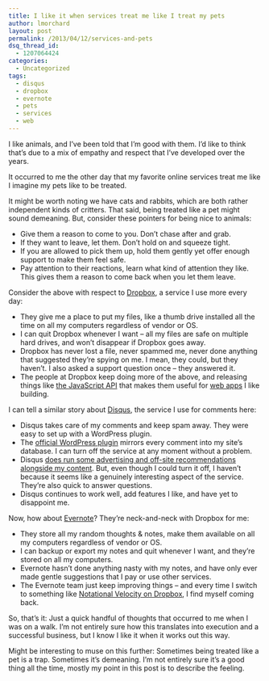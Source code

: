 ```yaml
---
title: I like it when services treat me like I treat my pets
author: lmorchard
layout: post
permalink: /2013/04/12/services-and-pets
dsq_thread_id:
  - 1207064424
categories:
  - Uncategorized
tags:
  - disqus
  - dropbox
  - evernote
  - pets
  - services
  - web
---
```

I like animals, and I&#8217;ve been told that I&#8217;m good with them. I&#8217;d like to think that&#8217;s due to a mix of empathy and respect that I&#8217;ve developed over the years.

It occurred to me the other day that my favorite online services treat me like I imagine my pets like to be treated.

<!--more-->

It might be worth noting we have cats and rabbits, which are both rather independent kinds of critters. That said, being treated like a pet might sound demeaning. But, consider these pointers for being nice to animals:

*   Give them a reason to come to you. Don&#8217;t chase after and grab.
*   If they want to leave, let them. Don&#8217;t hold on and squeeze tight.
*   If you are allowed to pick them up, hold them gently yet offer enough support to make them feel safe.
*   Pay attention to their reactions, learn what kind of attention they like. This gives them a reason to come back when you let them leave.

Consider the above with respect to [Dropbox][1], a service I use more every day:

*   They give me a place to put my files, like a thumb drive installed all the time on all my computers regardless of vendor or OS.
*   I can quit Dropbox whenever I want &#8211; all my files are safe on multiple hard drives, and won&#8217;t disappear if Dropbox goes away.
*   Dropbox has never lost a file, never spammed me, never done anything that suggested they&#8217;re spying on me. I mean, they could, but they haven&#8217;t. I also asked a support question once &#8211; they answered it.
*   The people at Dropbox keep doing more of the above, and releasing things like [the JavaScript API][2] that makes them useful for <a target="_blank" title="web apps" href="https://developer.mozilla.org/docs/Apps?utm_source=wordpress%20blog&utm_medium=content%20link&utm_campaign=promote%20mdn">web apps</a> I like building.

I can tell a similar story about [Disqus][3], the service I use for comments here:

*   Disqus takes care of my comments and keep spam away. They were easy to set up with a WordPress plugin.
*   The [official WordPress plugin][4] mirrors every comment into my site&#8217;s database. I can turn off the service at any moment without a problem.
*   Disqus [does run some advertising and off-site recommendations alongside my content][5]. But, even though I could turn it off, I haven&#8217;t because it seems like a genuinely interesting aspect of the service. They&#8217;re also quick to answer questions.
*   Disqus continues to work well, add features I like, and have yet to disappoint me.

Now, how about [Evernote][6]? They&#8217;re neck-and-neck with Dropbox for me:

*   They store all my random thoughts & notes, make them available on all my computers regardless of vendor or OS.
*   I can backup or export my notes and quit whenever I want, and they&#8217;re stored on all my computers.
*   Evernote hasn&#8217;t done anything nasty with my notes, and have only ever made gentle suggestions that I pay or use other services.
*   The Evernote team just keep improving things &#8211; and every time I switch to something like [Notational Velocity on Dropbox][7], I find myself coming back.

So, that&#8217;s it: Just a quick handful of thoughts that occurred to me when I was on a walk. I&#8217;m not entirely sure how this translates into execution and a successful business, but I know I like it when it works out this way.

Might be interesting to muse on this further: Sometimes being treated like a pet is a trap. Sometimes it&#8217;s demeaning. I&#8217;m not entirely sure it&#8217;s a good thing all the time, mostly my point in this post is to describe the feeling.

 [1]: http://dropbox.com
 [2]: https://tech.dropbox.com/2012/08/some-love-for-javascript-applications-2/
 [3]: http://disqus.com
 [4]: http://wordpress.org/extend/plugins/disqus-comment-system/
 [5]: http://help.disqus.com/customer/portal/articles/666278-introducing-promoted-discovery-and-f-a-q-
 [6]: http://evernote.com
 [7]: http://www.tuaw.com/2010/02/19/notational-velocity-simplenote-and-dropbox-bring-child-like-wo/